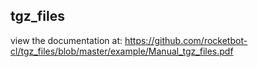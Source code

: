 ## tgz_files

 view the documentation at: https://github.com/rocketbot-cl/tgz_files/blob/master/example/Manual_tgz_files.pdf